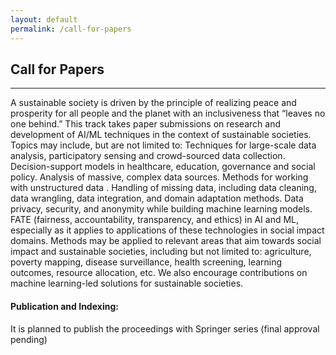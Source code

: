 ```yaml
---
layout: default
permalink: /call-for-papers
---
```

## Call for Papers
---

A sustainable society is driven by the principle of realizing peace and prosperity for all people and the planet with an inclusiveness that “leaves no one behind.”
This track takes paper submissions on research and development of AI/ML techniques in the context of sustainable societies. Topics may include, but are not limited to:
Techniques for large-scale data analysis, participatory sensing and crowd-sourced data collection. 
Decision-support models in healthcare, education, governance and social policy.
Analysis of massive, complex data sources.
Methods for working with unstructured data .
Handling of missing data, including data cleaning, data wrangling, data integration, and domain adaptation methods.
Data privacy, security, and anonymity while building machine learning models.
FATE (fairness, accountability, transparency, and ethics) in AI and ML, especially as it applies to applications of these technologies in social impact domains.
Methods may be applied to relevant areas that aim towards social impact and sustainable societies, including but not limited to: agriculture, poverty mapping, disease surveillance, health screening, learning outcomes, resource allocation, etc. 
We also encourage contributions on machine learning-led solutions for sustainable societies.

#### Publication and Indexing:

It is planned to publish the proceedings with Springer series (final approval pending)



